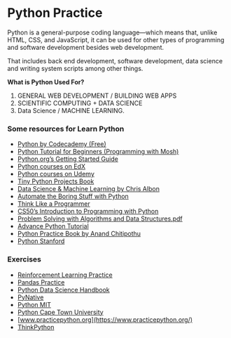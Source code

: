 # Python Practice

Python is a general-purpose coding language—which means that, unlike HTML, CSS, and JavaScript, it can be used for other types of programming and software development besides web development.

That includes back end development, software development, data science and writing system scripts among other things.

**What is Python Used For?**

1. GENERAL WEB DEVELOPMENT / BUILDING WEB APPS
2. SCIENTIFIC COMPUTING + DATA SCIENCE
3. Data Science / MACHINE LEARNING.

### Some resources for Learn Python

- [Python by Codecademy (Free)](https://www.codecademy.com/learn/learn-python)
- [Python Tutorial for Beginners (Programming with Mosh)](https://www.youtube.com/watch?v=_uQrJ0TkZlc)
- [Python.org’s Getting Started Guide](https://www.python.org/about/gettingstarted/)
- [Python courses on EdX](https://www.edx.org/learn/python)
- [Python courses on Udemy](https://www.udemy.com/topic/python/)
- [Tiny Python Projects Book](https://www.manning.com/books/tiny-python-projects)
- [Data Science & Machine Learning by Chris Albon](https://chrisalbon.com/)
- [Automate the Boring Stuff with Python](https://automatetheboringstuff.com/)
- [Think Like a Programmer](https://www.amazon.com/Think-Like-Programmer-Introduction-Creative/dp/1593274246/ref=as_li_ss_tl?ie=UTF8&linkCode=sl1&tag=vantspr-20&linkId=4eafe8e61be1c7f1c8dfdec62532152a)
- [CS50’s Introduction to Programming with Python](https://cs50.harvard.edu/python/2022/)
- [Problem Solving with Algorithms and Data Structures.pdf](https://github.com/Shakib-IO/Python_Practice/files/9897072/ProblemSolvingwithAlgorithmsandDataStructures.pdf)
- [Advance Python Tutorial](https://www.youtube.com/playlist?list=PL7yh-TELLS1FuqLSjl5bgiQIEH25VEmIc)
- [Python Practice Book by Anand Chitipothu](https://anandology.com/python-practice-book/index.html#)
- [Python Stanford](https://web.stanford.edu/class/archive/cs/cs106a/cs106a.1208/index.html#mainNav)



### Exercises

- [Reinforcement Learning Practice](https://github.com/ShangtongZhang/reinforcement-learning-an-introduction)
- [Pandas Practice](https://github.com/guipsamora/pandas_exercises)
- [Python Data Science Handbook](https://jakevdp.github.io/PythonDataScienceHandbook/)
- [PyNative](https://pynative.com/python-basic-exercise-for-beginners/)
- [Python MIT](http://web.mit.edu/6.s189/www/index.html)
- [Python Cape Town University](https://www.cs.uct.ac.za/mit_notes/python/Object_Oriented_Programming.html#)
- [www.practicepython.org](https://www.practicepython.org/)
- [ThinkPython](https://github.com/AllenDowney/ThinkPython)
